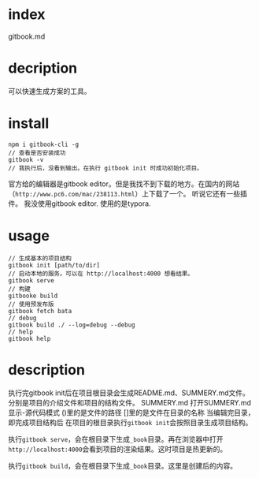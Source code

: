 # index

gitbook.md

# decription

可以快速生成方案的工具。

# install

```
npm i gitbook-cli -g
// 查看是否安装成功
gitbook -v
// 我执行后，没看到输出。在执行 gitbook init 时成功初始化项目。
```

官方给的编辑器是gitbook editor。但是我找不到下载的地方。在国内的网站（`http://www.pc6.com/mac/238113.html`）上下载了一个。
听说它还有一些插件。
我没使用gitbook editor. 使用的是typora.

# usage

```
// 生成基本的项目结构
gitbook init [path/to/dir]
// 启动本地的服务。可以在 http://localhost:4000 想看结果。
gitbook serve
// 构建
gitbooke build
// 使用预发布版
gitbook fetch bata
// debug
gitbook build ./ --log=debug --debug
// help
gitbook help
```

# description

执行完gitbook init后在项目根目录会生成README.md、SUMMERY.md文件。
分别是项目的介绍文件和项目的结构文件。
SUMMERY.md
打开SUMMERY.md 显示-源代码模式
()里的是文件的路径
[]里的是文件在目录的名称
当编辑完目录，即完成项目结构后
在项目的根目录执行`gitbook init`会按照目录生成项目结构。

执行`gitbook serve`，会在根目录下生成`_book`目录。再在浏览器中打开`http://localhost:4000`会看到项目的渲染结果。这时项目是热更新的。

执行`gitbook build`，会在根目录下生成`_book`目录。这里是创建后的内容。

